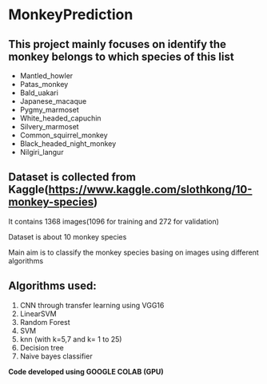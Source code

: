# MonkeyPrediction

## This project mainly focuses on identify the monkey belongs to which species of this list

- Mantled_howler
- Patas_monkey 
- Bald_uakari
- Japanese_macaque
- Pygmy_marmoset
- White_headed_capuchin
- Silvery_marmoset
- Common_squirrel_monkey
- Black_headed_night_monkey
- Nilgiri_langur
 
 
Dataset is collected from Kaggle(https://www.kaggle.com/slothkong/10-monkey-species)
-------------------------------------------------------------------------------------
It contains 1368 images(1096 for training and 272 for validation)

Dataset is about 10 monkey species

Main aim is to classify the monkey species basing on images using different algorithms

Algorithms used:
----------------
1) CNN through transfer learning using VGG16
2) LinearSVM
3) Random Forest
4) SVM
5) knn (with k=5,7 and k= 1 to 25)
6) Decision tree
7) Naive bayes classifier

**Code developed using GOOGLE COLAB (GPU)**
